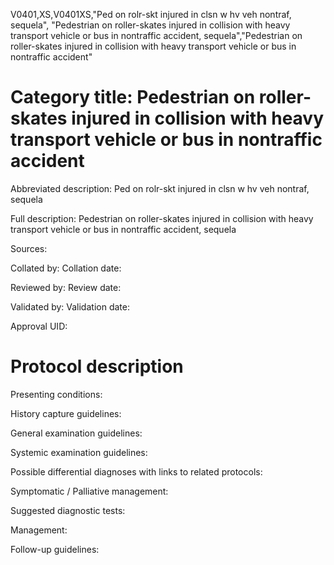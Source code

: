 V0401,XS,V0401XS,"Ped on rolr-skt injured in clsn w hv veh nontraf, sequela", "Pedestrian on roller-skates injured in collision with heavy transport vehicle or bus in nontraffic accident, sequela","Pedestrian on roller-skates injured in collision with heavy transport vehicle or bus in nontraffic accident"
# Category title: Pedestrian on roller-skates injured in collision with heavy transport vehicle or bus in nontraffic accident

Abbreviated description: Ped on rolr-skt injured in clsn w hv veh nontraf, sequela

Full description: Pedestrian on roller-skates injured in collision with heavy transport vehicle or bus in nontraffic accident, sequela

Sources:

Collated by:
Collation date:

Reviewed by:
Review date:

Validated by:
Validation date:

Approval UID:

# Protocol description

Presenting conditions:

History capture guidelines:

General examination guidelines:

Systemic examination guidelines:

Possible differential diagnoses with links to related protocols:

Symptomatic / Palliative management:

Suggested diagnostic tests:

Management:

Follow-up guidelines:
